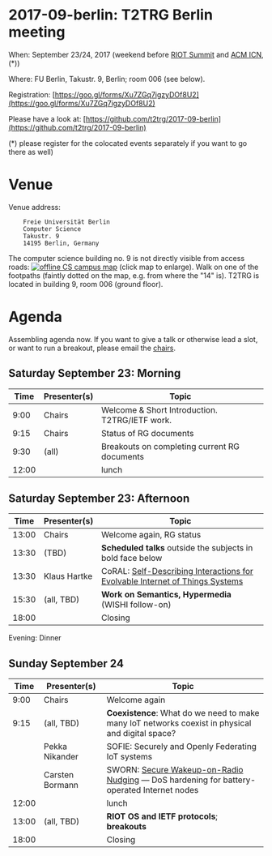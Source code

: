 # 2017-09-berlin: T2TRG Berlin meeting

When: September 23/24, 2017 (weekend before [RIOT Summit](http://summit.riot-os.org/)
and [ACM ICN](http://conferences.sigcomm.org/acm-icn/2017/), (*))

Where: FU Berlin, Takustr. 9, Berlin; room 006 (see below).

Registration: [https://goo.gl/forms/Xu7ZGq7igzyDOf8U2](https://goo.gl/forms/Xu7ZGq7igzyDOf8U2)

Please have a look at: [https://github.com/t2trg/2017-09-berlin](https://github.com/t2trg/2017-09-berlin)

(*) please register for the colocated events separately if you want to
go there as well)

# Venue

Venue address:

        Freie Universität Berlin
        Computer Science
        Takustr. 9
        14195 Berlin, Germany

The computer science building no. 9 is not directly visible from
access roads: [![offline CS campus map][map]][map] (click map to
enlarge). Walk on one of the footpaths (faintly dotted on the map,
e.g. from where the "14" is).  T2TRG is located in building 9, room
006 (ground floor).

[map]: http://www.mi.fu-berlin.de/fb/contact/bild_mathinf-lageplan-300dpi/mathinf-lageplan-300dpi.jpg

# Agenda

Assembling agenda now.  If you want to give a talk or otherwise lead a
slot, or want to run a breakout, please email the [chairs](mailto:t2trg-chairs@irtf.org).

## Saturday September 23: Morning

|  Time | Presenter(s) | Topic                                          |
|-------|--------------|------------------------------------------------|
|  9:00 | Chairs       | Welcome & Short Introduction. T2TRG/IETF work. |
|  9:15 | Chairs       | Status of RG documents                         |
|  9:30 | (all)        | Breakouts on completing current RG documents   |
| 12:00 |              | lunch                                          |


## Saturday September 23: Afternoon

|  Time | Presenter(s) | Topic                                                                                 |
|-------|--------------|---------------------------------------------------------------------------------------|
| 13:00 | Chairs       | Welcome again, RG status                                                              |
| 13:30 | (TBD)        | **Scheduled talks** outside the subjects in bold face below                           |
| 13:30 | Klaus Hartke | CoRAL: [Self-Describing Interactions for Evolvable Internet of Things Systems][coral] |
| 15:30 | (all, TBD)   | **Work on Semantics, Hypermedia** (WISHI follow-on)                                   |
| 18:00 |              | Closing                                                                               |

[coral]: https://tools.ietf.org/html/draft-hartke-t2trg-coral-03

Evening: Dinner


## Sunday September 24

|  Time | Presenter(s)    | Topic                                                                                              |
|-------|-----------------|----------------------------------------------------------------------------------------------------|
|  9:00 | Chairs          | Welcome again                                                                                      |
|  9:15 | (all, TBD)      | **Coexistence**: What do we need to make many IoT networks coexist in physical and digital space?  |
|       | Pekka Nikander  | SOFIE: Securely and Openly Federating IoT systems                                                  |
|       | Carsten Bormann | SWORN: [Secure Wakeup-on-Radio Nudging][sworn] — DoS hardening for battery-operated Internet nodes |
| 12:00 |                 | lunch                                                                                              |
| 13:00 | (all, TBD)      | **RIOT OS and IETF protocols**; **breakouts**                                                      |
| 18:00 |                 | Closing                                                                                            |

[sworn]: https://tools.ietf.org/html/draft-bormann-t2trg-sworn-00.txt

